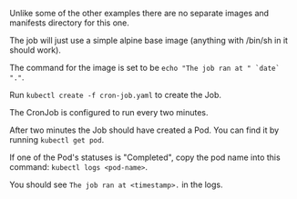 Unlike some of the other examples there are no separate images and manifests directory for this one.

The job will just use a simple alpine base image (anything with /bin/sh in it should work).

The command for the image is set to be ``echo "The job ran at " `date` "."``.

Run `kubectl create -f cron-job.yaml` to create the Job.

The CronJob is configured to run every two minutes.

After two minutes the Job should have created a Pod. You can find it by running `kubectl get pod`.

If one of the Pod's statuses is "Completed", copy the pod name into this command: `kubectl logs <pod-name>`.

You should see `The job ran at <timestamp>.` in the logs.

